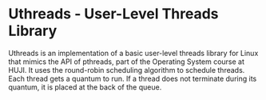 # Uthreads - User-Level Threads Library
Uthreads is an implementation of a basic user-level threads library for Linux that mimics the API of pthreads, part of the Operating System course at HUJI. It uses the round-robin scheduling algorithm to schedule threads. Each thread gets a quantum to run. If a thread does not terminate during its quantum, it is placed at the back of the queue.